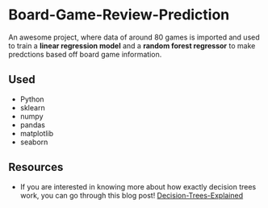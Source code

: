 # Board-Game-Review-Prediction

An awesome project, where data of around 80 games is imported and used to train a **linear regression model** and a **random forest regressor** to make predctions based off board game information.

## Used

- Python
- sklearn
- numpy
- pandas
- matplotlib
- seaborn

## Resources

- If you are interested in knowing more about how exactly decision trees work, you can go through this blog post! [Decision-Trees-Explained](https://towardsdatascience.com/scikit-learn-decision-trees-explained-803f3812290d)

